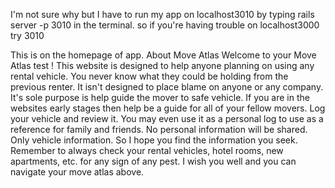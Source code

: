 I'm not sure why but I have to run my app on localhost3010 by typing rails server -p 3010 in the terminal.
so if you're having trouble on localhost3000 try  3010


This is on the homepage of app.
About Move Atlas
Welcome to your Move Atlas test ! This website is designed to help anyone planning on using any rental vehicle. You never know what they could be holding from the previous renter. It isn't designed to place blame on anyone or any company. It's sole purpose is help guide the mover to safe vehicle. If you are in the websites early stages then help be a guide for all of your fellow movers. Log your vehicle and review it. You may even use it as a personal log to use as a reference for family and friends. No personal information will be shared. Only vehicle information. So I hope you find the information you seek. Remember to always check your rental vehicles, hotel rooms, new apartments, etc. for any sign of any pest. I wish you well and you can navigate your move atlas above.